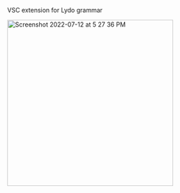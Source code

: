 VSC extension for Lydo grammar

<img width="380" alt="Screenshot 2022-07-12 at 5 27 36 PM" src="https://user-images.githubusercontent.com/47159695/178598483-f28d4b99-914a-4f06-b27b-b127660eaba2.png">